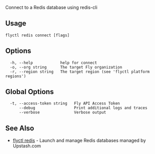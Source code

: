 Connect to a Redis database using redis-cli

## Usage
~~~
flyctl redis connect [flags]
~~~

## Options

~~~
  -h, --help            help for connect
  -o, --org string      The target Fly organization
  -r, --region string   The target region (see 'flyctl platform regions')
~~~

## Global Options

~~~
  -t, --access-token string   Fly API Access Token
      --debug                 Print additional logs and traces
      --verbose               Verbose output
~~~

## See Also

* [flyctl redis](/docs/flyctl/redis/)	 - Launch and manage Redis databases managed by Upstash.com

